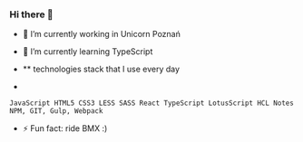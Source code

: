 ### Hi there 👋

- 🔭 I’m currently working in Unicorn Poznań
- 🌱 I’m currently learning TypeScript

- ** technologies stack that I use every day 
- 
```JavaScript HTML5 CSS3 LESS SASS React TypeScript LotusScript HCL Notes```
```NPM, GIT, Gulp, Webpack```

- ⚡ Fun fact: ride BMX :)
